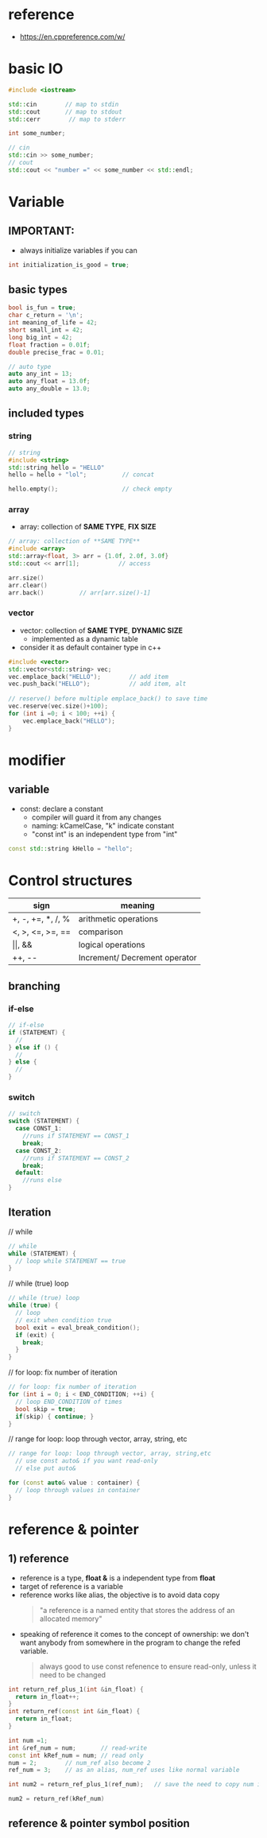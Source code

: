 # reference
- https://en.cppreference.com/w/

# basic IO
```c++
#include <iostream>

std::cin        // map to stdin
std::cout       // map to stdout
std::cerr        // map to stderr

int some_number;

// cin 
std::cin >> some_number;
// cout
std::cout << "number =" << some_number << std::endl;
```



# Variable
## IMPORTANT:
- always initialize variables if you can
``` c++
int initialization_is_good = true;
```

## basic types
``` c++
bool is_fun = true;
char c_return = '\n';
int meaning_of_life = 42;
short small_int = 42;
long big_int = 42;
float fraction = 0.01f;
double precise_frac = 0.01;

// auto type
auto any_int = 13;
auto any_float = 13.0f;
auto any_double = 13.0;
```

## included types
### string
``` c++
// string
#include <string>
std::string hello = "HELLO"     
hello = hello + "lol";          // concat

hello.empty();                  // check empty
```
### array
- array: collection of **SAME TYPE**, **FIX SIZE**
``` c++
// array: collection of **SAME TYPE**
#include <array>
std::array<float, 3> arr = {1.0f, 2.0f, 3.0f}
std::cout << arr[1];           // access

arr.size()
arr.clear()
arr.back()          // arr[arr.size()-1]
```
### vector
- vector: collection of **SAME TYPE**, **DYNAMIC SIZE**
  - implemented as a dynamic table
- consider it as default container type in c++

``` c++
#include <vector>
std::vector<std::string> vec;
vec.emplace_back("HELLO");        // add item
vec.push_back("HELLO");           // add item, alt
 
// reserve() before multiple emplace_back() to save time
vec.reserve(vec.size()+100);
for (int i =0; i < 100; ++i) {
    vec.emplace_back("HELLO");
}
```

# modifier
## variable
- const: declare a constant
  - compiler will guard it from any changes
  - naming: kCamelCase, "k" indicate constant
  - "const int" is an independent type from "int"  
```c++
const std::string kHello = "hello";
```



# Control structures
|sign|meaning|
|--|-|
|+, -, +=, *, /, %|arithmetic operations|
|<, >, <=, >=, ==|comparison|
|\|\|, &&|logical operations|
|++, --|Increment/ Decrement operator|

## branching
###  if-else
```c++
// if-else
if (STATEMENT) { 
  //
} else if () {
  //
} else {
  //
}
```
### switch
```c++
// switch
switch (STATEMENT) {
  case CONST_1:
    //runs if STATEMENT == CONST_1
    break;
  case CONST_2:
    //runs if STATEMENT == CONST_2
    break;
  default:
    //runs else
}
```
## Iteration

// while
```c++
// while
while (STATEMENT) {
  // loop while STATEMENT == true
}
```
// while (true) loop

```c++
// while (true) loop
while (true) {
  // loop
  // exit when condition true
  bool exit = eval_break_condition();
  if (exit) {
    break;
  }
}
```

// for loop: fix number of iteration
```c++
// for loop: fix number of iteration
for (int i = 0; i < END_CONDITION; ++i) {
  // loop END_CONDITION of times
  bool skip = true;
  if(skip) { continue; }
}
```

// range for loop: loop through vector, array, string, etc
```c++
// range for loop: loop through vector, array, string,etc
  // use const auto& if you want read-only
  // else put auto&

for (const auto& value : container) {
  // loop through values in container
}

```



# reference & pointer 
## 1) reference
- reference is a type, **float &** is a independent type from **float**
- target of reference is a variable
- reference works like alias, the objective is to avoid data copy 
  > "a reference is a named entity that stores the address of an allocated memory"
- speaking of reference it comes to the concept of ownership: we don't want anybody from somewhere in the program to change the refed variable. 
  > always good to use const refenence to ensure read-only, unless it need to be changed

``` c++
int return_ref_plus_1(int &in_float) {
  return in_float++;
}
int return_ref(const int &in_float) {
  return in_float;
}

int num =1;
int &ref_num = num;       // read-write
const int kRef_num = num; // read only
num = 2;        // num_ref also become 2
ref_num = 3;    // as an alias, num_ref uses like normal variable

int num2 = return_ref_plus_1(ref_num);   // save the need to copy num into the function scope

num2 = return_ref(kRef_num)
```

## reference & pointer symbol position